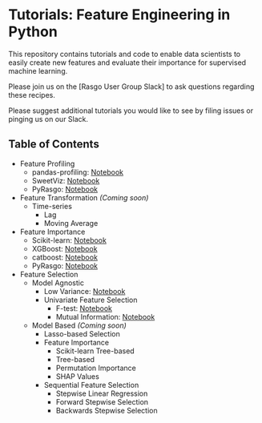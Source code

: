 # Tutorials: Feature Engineering in Python

This repository contains tutorials and code to enable data scientists to easily create new features and evaluate their importance for supervised machine learning.

Please join us on the [Rasgo User Group Slack] to ask questions regarding these recipes.

Please suggest additional tutorials you would like to see by filing issues or pinging us on our Slack.

## Table of Contents
* Feature Profiling
    * pandas-profiling: [Notebook](https://github.com/rasgointelligence/feature-engineering-tutorials/blob/main/feature-profiling/pandas-profiling.ipynb)
    * SweetViz: [Notebook](https://github.com/rasgointelligence/feature-engineering-tutorials/blob/main/feature-profiling/SweetViz-profiling.ipynb)
    * PyRasgo: [Notebook](https://github.com/rasgointelligence/feature-engineering-tutorials/blob/main/feature-profiling/PyRasgo-profiling.ipynb)
* Feature Transformation _(Coming soon)_
    * Time-series
      * Lag
      * Moving Average
* Feature Importance
  * Scikit-learn: [Notebook](https://github.com/rasgointelligence/feature-engineering-tutorials/blob/main/feature-importance/Sklearn%20Feature%20Importance.ipynb)
  * XGBoost: [Notebook](https://github.com/rasgointelligence/feature-engineering-tutorials/blob/main/feature-importance/XGBoost%20Feature%20Importance.ipynb)
  * catboost: [Notebook](https://github.com/rasgointelligence/feature-engineering-tutorials/blob/main/feature-importance/Catboost%20Feature%20Importance.ipynb)
  * PyRasgo: [Notebook](https://github.com/rasgointelligence/feature-engineering-tutorials/blob/main/feature-importance/PyRasgo%20Feature%20Importance.ipynb)
* Feature Selection
  * Model Agnostic
      * Low Variance: [Notebook](https://github.com/rasgointelligence/feature-engineering-tutorials/blob/main/feature-selection/model-agnostic/Low%20Variance.ipynb)
      * Univariate Feature Selection
          * F-test: [Notebook](https://github.com/rasgointelligence/feature-engineering-tutorials/blob/main/feature-selection/model-agnostic/F%20Test.ipynb)
          * Mutual Information: [Notebook](https://github.com/rasgointelligence/feature-engineering-tutorials/blob/main/feature-selection/model-agnostic/Mutual%20Information.ipynb)
  * Model Based _(Coming soon)_
      * Lasso-based Selection
      * Feature Importance
          * Scikit-learn Tree-based
          * Tree-based
          * Permutation Importance
          * SHAP Values
      * Sequential Feature Selection
          * Stepwise Linear Regression
          * Forward Stepwise Selection
          * Backwards Stepwise Selection
          
